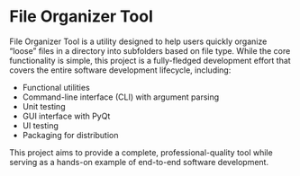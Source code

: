 # File Organizer Tool
File Organizer Tool is a utility designed to help users quickly organize “loose” files in a directory into subfolders based on file type. While the core functionality is simple, this project is a fully-fledged development effort that covers the entire software development lifecycle, including:
- Functional utilities
- Command-line interface (CLI) with argument parsing
- Unit testing
- GUI interface with PyQt
- UI testing
- Packaging for distribution

This project aims to provide a complete, professional-quality tool while serving as a hands-on example of end-to-end software development.
